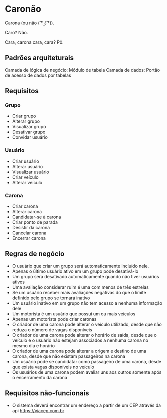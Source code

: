 # Caronão
Carona (ou não ( ͡° ͜ʖ ͡°)).

Caro? Não.

Cara, carona cara, cara? Pô.

## Padrões arquiteturais
Camada de lógica de negócio: Módulo de tabela
Camada de dados: Portão de acesso de dados por tabelas

## Requisitos
### Grupo
- Criar grupo
- Alterar grupo
- Visualizar grupo
- Desativar grupo
- Convidar usuário

### Usuário
- Criar usuário
- Alterar usuário
- Visualizar usuário
- Criar veículo
- Alterar veículo

### Carona
- Criar carona
- Alterar carona
- Candidatar-se à carona
- Criar ponto de parada
- Desistir da carona
- Cancelar carona
- Encerrar carona

## Regras de negócio
- O usuário que criar um grupo será automaticamente incluído nele.
- Apenas o último usuário ativo em um grupo pode desativá-lo
- Um grupo será desativado automaticamente quando não tiver usuários ativos
- Uma avaliação considerar ruim é uma com menos de três estrelas
- Se um usuário receber mais avaliações negativas do que o limite definido pelo grupo se tornará inativo
- Um usuário inativo em um grupo não tem acesso a nenhuma informação dele
- Um motorista é um usuário que possui um ou mais veículos
- Apenas um motorista pode criar caronas
- O criador de uma carona pode alterar o veículo utilizado, desde que não reduza o número de vagas disponíveis
- O criador de uma carona pode alterar o horário de saída, desde que o veículo e o usuário não estejam associados a nenhuma carona no mesmo dia e horário
- O criador de uma carona pode alterar a origem e destino de uma carona, desde que não existam passageiros na carona
- Um usuário pode se candidatar como passageiro de uma carona, desde que exista vagas disponíveis no veículo
- Os usuários de uma carona podem avaliar uns aos outros somente após o encerramento da carona

## Requisitos não-funcionais
- O sistema deverá encontrar um endereço a partir de um CEP através da api https://viacep.com.br
